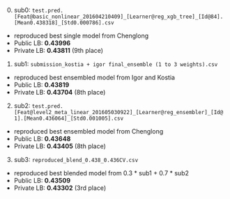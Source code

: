 0. sub0: `test.pred.[Feat@basic_nonlinear_201604210409]_[Learner@reg_xgb_tree]_[Id@84].[Mean0.438318]_[Std0.000786].csv`
 - reproduced best single model from Chenglong
 - Public LB: **0.43996**
 - Private LB: **0.43811** (9th place)

1. sub1: `submission_kostia + igor final_ensemble (1 to 3 weights).csv`
 - reproduced best ensembled model from Igor and Kostia
 - Public LB: **0.43819**
 - Private LB: **0.43704** (8th place)

2. sub2: `test.pred.[Feat@level2_meta_linear_201605030922]_[Learner@reg_ensembler]_[Id@1].[Mean0.436064]_[Std0.001005].csv`
 - reproduced best ensembled model from Chenglong
 - Public LB: **0.43648**
 - Private LB: **0.43405** (8th place)

3. sub3: `reproduced_blend_0.438_0.436CV.csv`
 - reproduced best blended model from 0.3 * sub1 + 0.7 * sub2
 - Public LB: **0.43509**
 - Private LB: **0.43302** (3rd place)